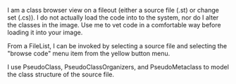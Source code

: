 I am a class browser view on a fileout (either a source file (.st) or change set (.cs)). I do not actually load the code into to the system, nor do I alter the classes in the image. Use me to vet code in a comfortable way before loading it into your image.From a FileList, I can be invoked by selecting a source file and selecting the "browse code" menu item from the yellow button menu.I use PseudoClass, PseudoClassOrganizers, and PseudoMetaclass to model the class structure of the source file.